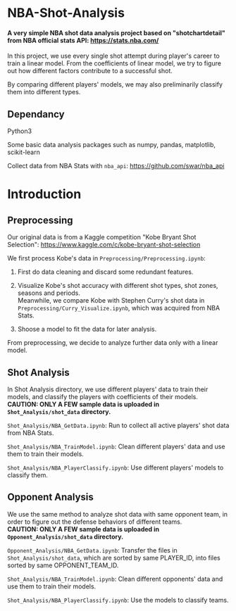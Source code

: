 # NBA-Shot-Analysis

#### A very simple NBA shot data analysis project based on "shotchartdetail" from NBA official stats API: https://stats.nba.com/

In this project, we use every single shot attempt during player's career to train a linear model.
From the coefficients of linear model, we try to figure out how different factors contribute to a successful shot.

By comparing different players' models, we may also preliminarily classify them into different types.


## Dependancy

Python3

Some basic data analysis packages such as numpy, pandas, matplotlib, scikit-learn

Collect data from NBA Stats with `nba_api`: https://github.com/swar/nba_api

# Introduction

## Preprocessing

Our original data is from a Kaggle competition "Kobe Bryant Shot Selection": https://www.kaggle.com/c/kobe-bryant-shot-selection

We first process Kobe's data in `Preprocessing/Preprocessing.ipynb`:

1. First do data cleaning and discard some redundant features.

2. Visualize Kobe's shot accuracy with different shot types, shot zones, seasons and periods.  
Meanwhile, we compare Kobe with Stephen Curry's shot data in `Preprocessing/Curry_Visualize.ipynb`, which was acquired from NBA Stats.

3. Shoose a model to fit the data for later analysis.

From preprocessing, we decide to analyze further data only with a linear model.

## Shot Analysis

In Shot Analysis directory, we use different players' data to train their models,
and classify the players with coefficients of their models.  
**CAUTION: ONLY A FEW sample data is uploaded in `Shot_Analysis/shot_data` directory.**

`Shot_Analysis/NBA_GetData.ipynb`: Run to collect all active players' shot data from NBA Stats.

`Shot_Analysis/NBA_TrainModel.ipynb`: Clean different players' data and use them to train their models.

`Shot_Analysis/NBA_PlayerClassify.ipynb`: Use different players' models to classify them.

## Opponent Analysis

We use the same method to analyze shot data with same opponent team,
in order to figure out the defense behaviors of different teams.  
**CAUTION: ONLY A FEW sample data is uploaded in `Opponent_Analysis/shot_data` directory.**

`Opponent_Analysis/NBA_GetData.ipynb`: Transfer the files in `Shot_Analysis/shot_data`,
which are sorted by same PLAYER_ID, into files sorted by same OPPONENT_TEAM_ID.

`Shot_Analysis/NBA_TrainModel.ipynb`: Clean different opponents' data and use them to train their models.

`Shot_Analysis/NBA_PlayerClassify.ipynb`: Use the models to classify teams.
